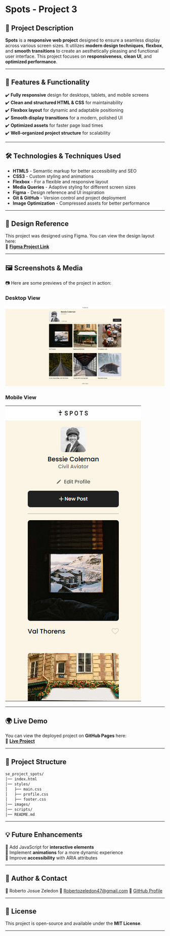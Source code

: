 # **Spots - Project 3**

## **📌 Project Description**

**Spots** is a **responsive web project** designed to ensure a seamless display across various screen sizes. It utilizes **modern design techniques**, **flexbox**, and **smooth transitions** to create an aesthetically pleasing and functional user interface. This project focuses on **responsiveness**, **clean UI**, and **optimized performance**.

---

## **🚀 Features & Functionality**

✔️ **Fully responsive** design for desktops, tablets, and mobile screens  
✔️ **Clean and structured HTML & CSS** for maintainability  
✔️ **Flexbox layout** for dynamic and adaptable positioning  
✔️ **Smooth display transitions** for a modern, polished UI  
✔️ **Optimized assets** for faster page load times  
✔️ **Well-organized project structure** for scalability

---

## **🛠️ Technologies & Techniques Used**

- **HTML5** - Semantic markup for better accessibility and SEO
- **CSS3** - Custom styling and animations
- **Flexbox** - For a flexible and responsive layout
- **Media Queries** - Adaptive styling for different screen sizes
- **Figma** - Design reference and UI inspiration
- **Git & GitHub** - Version control and project deployment
- **Image Optimization** - Compressed assets for better performance

---

## **🎨 Design Reference**

This project was designed using Figma. You can view the design layout here:  
📌 **[Figma Project Link](https://www.figma.com/file/BBNm2bC3lj8QQMHlnqRsga/Sprint-3-Project-%E2%80%94-Spots?type=design&node-id=2%3A60&mode=design&t=afgNFybdorZO6cQo-1)**

---

## **🖼️ Screenshots & Media**

📷 Here are some previews of the project in action:

### **Desktop View**

![Desktop Preview](https://github.com/RobxCruiser/se_project_spots/blob/ce7f26c0ad80210825830c20dd00224e2e8660db/images/Screenshot%202025-02-28%20123424.png)

### **Mobile View**

![Mobile Preview](https://github.com/RobxCruiser/se_project_spots/blob/ce7f26c0ad80210825830c20dd00224e2e8660db/images/Screenshot%202025-02-28%20123709.png)

---

## **🌍 Live Demo**

You can view the deployed project on **GitHub Pages** here:  
🔗 **[Live Project](https://robxcruiser.github.io/se_project_spots/)**

---

## **📂 Project Structure**

```
se_project_spots/
│── index.html
│── styles/
│   ├── main.css
│   ├── profile.css
│   ├── footer.css
│── images/
│── scripts/
│── README.md
```

---

## **💡 Future Enhancements**

🔹 Add JavaScript for **interactive elements**  
🔹 Implement **animations** for a more dynamic experience  
🔹 Improve **accessibility** with ARIA attributes

---

## **👤 Author & Contact**

🔹 Roberto Josue Zeledon
📧 Robertozeledon47@gmail.com
🔗 [GitHub Profile](https://github.com/robxcruiser)

---

## **📜 License**

This project is open-source and available under the **MIT License**.

---
